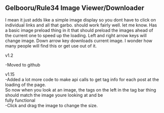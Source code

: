 ## Gelbooru/Rule34 Image Viewer/Downloader

I mean it just adds like a simple image display so you dont have to click on individual links and all that garbo.
should work fairly well. let me know. 
Has a basic image preload thing in it that should preload the images ahead of the current one to speed up the loading.
Left and right arrow keys will change image. Down arrow key downloads current image.
I wonder how many people will find this or get use out of it.

v1.2

-Moved to github

v1.15  
-Added a lot more code to make api calls to get tag info for each post at the loading of the page.  
  So now when you look at an image, the tags on the left in the tag bar thing should match the image youre looking at and be    
  fully functional    
-Click and drag the image to change the size.